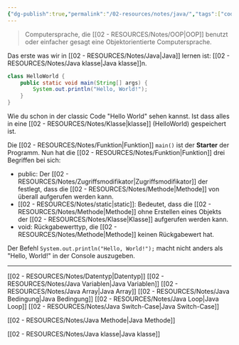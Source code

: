 ```yaml
---
{"dg-publish":true,"permalink":"/02-resources/notes/java/","tags":["code/java","inProgress"],"updated":"2024-09-25T15:34:01.358+02:00"}
---
```


> Computersprache, die [[02 - RESOURCES/Notes/OOP\|OOP]] benutzt oder einfacher gesagt eine Objektorientierte Computersprache.

Das erste was wir in [[02 - RESOURCES/Notes/Java\|Java]] lernen ist: [[02 - RESOURCES/Notes/Java klasse\|Java klasse]]n.
```java
class HelloWorld {
    public static void main(String[] args) {
        System.out.println("Hello, World!"); 
    }
}
```

Wie du schon in der classic Code "Hello World" sehen kannst. 
Ist dass alles in eine [[02 - RESOURCES/Notes/Klasse\|klasse]] (HelloWorld) gespeichert ist.

Die [[02 - RESOURCES/Notes/Funktion\|Funktion]] `main()` ist der **Starter** der Programm.
Nun hat die [[02 - RESOURCES/Notes/Funktion\|Funktion]] drei Begriffen bei sich:
- public: Der [[02 - RESOURCES/Notes/Zugriffsmodifikator\|Zugriffsmodifikator]] der festlegt, dass die [[02 - RESOURCES/Notes/Methode\|Methode]] von überall aufgerufen werden kann.
- [[02 - RESOURCES/Notes/static\|static]]: Bedeutet, dass die [[02 - RESOURCES/Notes/Methode\|Methode]] ohne Erstellen eines Objekts der [[02 - RESOURCES/Notes/Klasse\|Klasse]] aufgerufen werden kann.
- void: Rückgabewerttyp, die [[02 - RESOURCES/Notes/Methode\|Methode]] keinen Rückgabewert hat.

Der Befehl `System.out.println("Hello, World!");` macht nicht anders als "Hello, World!" in der Console auszugeben.

___

[[02 - RESOURCES/Notes/Datentyp\|Datentyp]]
[[02 - RESOURCES/Notes/Java Variablen\|Java Variablen]]
[[02 - RESOURCES/Notes/Java Array\|Java Array]]
[[02 - RESOURCES/Notes/Java Bedingung\|Java Bedingung]]
[[02 - RESOURCES/Notes/Java Loop\|Java Loop]]
[[02 - RESOURCES/Notes/Java Switch-Case\|Java Switch-Case]]

[[02 - RESOURCES/Notes/Java Methode\|Java Methode]]

[[02 - RESOURCES/Notes/Java klasse\|Java klasse]]


